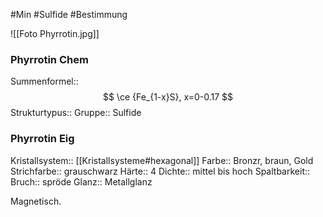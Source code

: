 #Min #Sulfide #Bestimmung 

![[Foto Phyrrotin.jpg]]

### Phyrrotin Chem

Summenformel:: $$ \ce {Fe_{1-x}S}, x=0-0.17 $$
Strukturtypus::
Gruppe:: Sulfide
<!--ID: 1705934303454-->


### Phyrrotin Eig

Kristallsystem:: [[Kristallsysteme#hexagonal]]
Farbe:: Bronzr, braun, Gold
Strichfarbe:: grauschwarz
Härte:: 4
Dichte:: mittel bis hoch
Spaltbarkeit:: 
Bruch:: spröde
Glanz:: Metallglanz
<!--ID: 1705934303459-->


Magnetisch.


